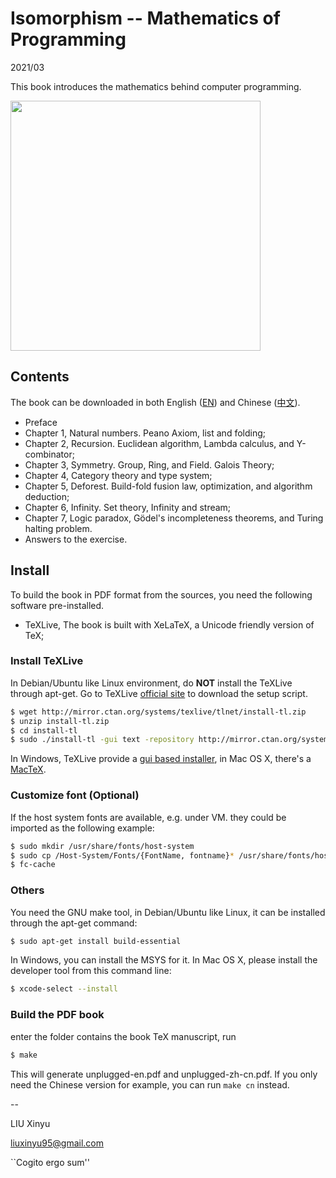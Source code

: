 Isomorphism -- Mathematics of Programming
====

2021/03

This book introduces the mathematics behind computer programming.

<img src="https://user-images.githubusercontent.com/332938/87840667-73856c80-c8d3-11ea-8d8b-0c5b366cde0f.png" width="400">

Contents
--------

The book can be downloaded in both English ([EN](https://github.com/liuxinyu95/unplugged/files/6133719/unplugged-en.pdf)) and Chinese ([中文](https://github.com/liuxinyu95/unplugged/files/6133723/unplugged-zh-cn.pdf)).

- Preface
- Chapter 1, Natural numbers. Peano Axiom, list and folding;
- Chapter 2, Recursion. Euclidean algorithm, Lambda calculus, and Y-combinator;
- Chapter 3, Symmetry. Group, Ring, and Field. Galois Theory;
- Chapter 4, Category theory and type system;
- Chapter 5, Deforest. Build-fold fusion law, optimization, and algorithm deduction;
- Chapter 6, Infinity. Set theory, Infinity and stream;
- Chapter 7, Logic paradox, Gödel's incompleteness theorems, and Turing halting problem.
- Answers to the exercise.

Install
--------

To build the book in PDF format from the sources, you need
the following software pre-installed.

- TeXLive, The book is built with XeLaTeX, a Unicode friendly version of TeX;

### Install TeXLive

In Debian/Ubuntu like Linux environment, do **NOT** install the TeXLive through apt-get. Go to TeXLive [official site](https://tug.org/texlive/) to download the setup script.

```bash
$ wget http://mirror.ctan.org/systems/texlive/tlnet/install-tl.zip
$ unzip install-tl.zip
$ cd install-tl
$ sudo ./install-tl -gui text -repository http://mirror.ctan.org/systems/texlive/tlnet
```

In Windows, TeXLive provide a [gui based installer](https://tug.org/texlive/), in Mac OS X, there's a [MacTeX](https://www.tug.org/mactex/).

### Customize font (Optional)

If the host system fonts are available, e.g. under VM. they
could be imported as the following example:

```bash
$ sudo mkdir /usr/share/fonts/host-system
$ sudo cp /Host-System/Fonts/{FontName, fontname}* /usr/share/fonts/host-system/
$ fc-cache
```

### Others

You need the GNU make tool, in Debian/Ubuntu like Linux, it can be installed through the apt-get command:

```bash
$ sudo apt-get install build-essential
```

In Windows, you can install the MSYS for it. In Mac OS X, please install the developer tool from this command line:

```bash
$ xcode-select --install
```

### Build the PDF book

enter the folder contains the book TeX manuscript, run

```bash
$ make
```

This will generate unplugged-en.pdf and unplugged-zh-cn.pdf. If you only need the Chinese version for example, you can run `make cn` instead.

--

LIU Xinyu

liuxinyu95@gmail.com

``Cogito ergo sum''
